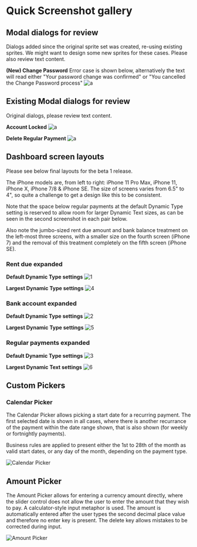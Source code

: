 # Quick Screenshot gallery

## Modal dialogs for review

Dialogs added since the original sprite set was created, re-using existing sprites. We might want to design some new sprites for these cases. Please also review text content.

**(New) Change Password**
Error case is shown below, alternatively the text will read either "Your password change was confirmed" or "You cancelled the Change Password process"
![a](https://nickplennox.github.io/assets/modals/429px/change-password.jpg)

## Existing Modal dialogs for review

Original dialogs, please review text content.

**Account Locked**
![a](https://nickplennox.github.io/assets/modals/429px/account-locked.jpg)

**Delete Regular Payment**
![a](https://nickplennox.github.io/assets/modals/429px/delete-regular-payment.jpg)

## Dashboard screen layouts

Please see below final layouts for the beta 1 release.

The iPhone models are, from left to right: iPhone 11 Pro Max, iPhone 11, iPhone X, iPhone 7/8 & iPhone SE. The size of screens varies from 6.5" to 4", so quite a challenge to get a design like this to be consistent.

Note that the space below regular payments at the default Dynamic Type setting is reserved to allow room for larger Dynamic Text sizes, as can be seen in the second screenshot in each pair below.

Also note the jumbo-sized rent due amount and bank balance treatment on the left-most three screens, with a smaller size on the fourth screen (iPhone 7) and the removal of this treatment completely on the fifth screen (iPhone SE).

### Rent due expanded

**Default Dynamic Type settings**
![1](https://nickplennox.github.io/assets/trc-beta1-default-1.png)

**Largest Dynamic Type settings**
![4](https://nickplennox.github.io/assets/trc-beta1-max-1.png)

### Bank account expanded

**Default Dynamic Type settings**
![2](https://nickplennox.github.io/assets/trc-beta1-default-2.png)

**Largest Dynamic Type settings**
![5](https://nickplennox.github.io/assets/trc-beta1-max-2.png)

### Regular payments expanded

**Default Dynamic Type settings**
![3](https://nickplennox.github.io/assets/trc-beta1-default-3.png)

**Largest Dynamic Text settings**
![6](https://nickplennox.github.io/assets/trc-beta1-max-3.png)

## Custom Pickers

### Calendar Picker

The Calendar Picker allows picking a start date for a recurring payment. The first selected date is shown in all cases, where there is another recurrance of the payment within the date range shown, that is also shown (for weekly or fortnightly payments).

Business rules are applied to present either the 1st to 28th of the month as valid start dates, or any day of the month, depending on the payment type.

![Calendar Picker](https://nickplennox.github.io/assets/calendar-picker.gif)

## Amount Picker

The Amount Picker allows for entering a currency amount directly, where the slider control does not allow the user to enter the amount that they wish to pay. A calculator-style input metaphor is used. The amount is automatically entered after the user types the second decimal place value and therefore no enter key is present. The delete key allows mistakes to be corrected during input.

![Amount Picker](https://nickplennox.github.io/assets/calc-input.gif)
